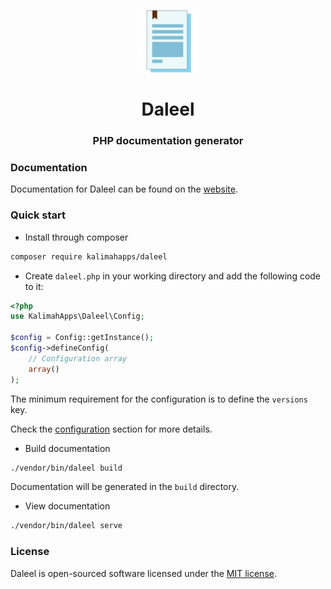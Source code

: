 <p align="center">
<img src="media/logo.svg" width="100" alt="Daleel">
</p>
<h1 align="center">Daleel</h1>
<h3 align="center">PHP documentation generator</h3>

### Documentation
Documentation for Daleel can be found on the [website](https://daleel.kalimah-apps.com/docs).

### Quick start
- Install through composer
```bash
composer require kalimahapps/daleel
```

- Create `daleel.php` in your working directory and add the following code to it:
```php
<?php
use KalimahApps\Daleel\Config;

$config = Config::getInstance();
$config->defineConfig(
	// Configuration array
	array()
);
```
The minimum requirement for the configuration is to define the `versions` key.

Check the [configuration](https://daleel.kalimah-apps.com/docs/1.x/configuration.html) section for more details.

- Build documentation
```bash
./vendor/bin/daleel build
```
Documentation will be generated in the `build` directory.

- View documentation
```bash
./vendor/bin/daleel serve
```

### License
Daleel is open-sourced software licensed under the [MIT license](LICENSE).
